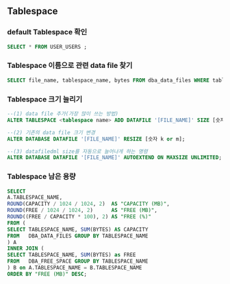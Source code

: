 Tablespace
--

### default Tablespace 확인
```sql
SELECT * FROM USER_USERS ;
```

### Tablespace 이름으로 관련 data file 찾기
```sql
SELECT file_name, tablespace_name, bytes FROM dba_data_files WHERE tablespace_name = '[TablespaceName]'
```

### Tablespace 크기 늘리기
```sql
--(1) data file 추가(가장 많이 쓰는 방법)
ALTER TABLESPACE <tablespace name> ADD DATAFILE '[FILE_NAME]' SIZE [숫자 k or m];

--(2) 기존의 data file 크기 변경
ALTER DATABASE DATAFILE '[FILE_NAME]' RESIZE [숫자 k or m];

--(3) datafiledml size를 자동으로 늘어나게 하는 명령
ALTER DATABASE DATAFILE '[FILE_NAME]' AUTOEXTEND ON MAXSIZE UNLIMITED;
```

### Tablespace 남은 용량 
```sql
SELECT
A.TABLESPACE_NAME,
ROUND(CAPACITY / 1024 / 1024, 2)  AS "CAPACITY (MB)",
ROUND(FREE / 1024 / 1024, 2)      AS "FREE (MB)",
ROUND((FREE / CAPACITY * 100), 2) AS "FREE (%)"
FROM (
SELECT TABLESPACE_NAME, SUM(BYTES) AS CAPACITY
FROM   DBA_DATA_FILES GROUP BY TABLESPACE_NAME
) A
INNER JOIN (
SELECT TABLESPACE_NAME, SUM(BYTES) as FREE
FROM   DBA_FREE_SPACE GROUP BY TABLESPACE_NAME
) B on A.TABLESPACE_NAME = B.TABLESPACE_NAME
ORDER BY "FREE (MB)" DESC;
```
